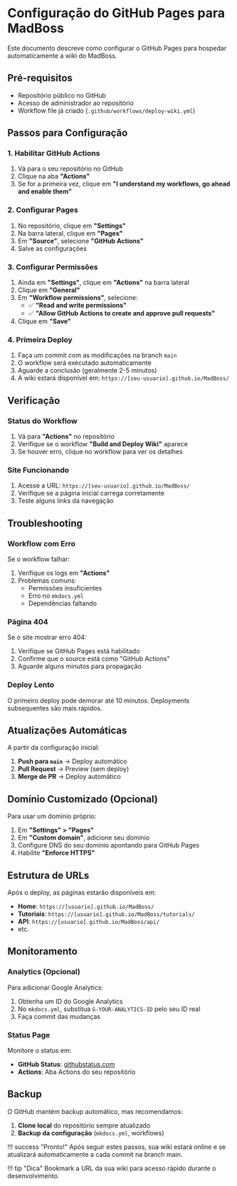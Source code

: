 # Configuração do GitHub Pages para MadBoss

Este documento descreve como configurar o GitHub Pages para hospedar automaticamente a wiki do MadBoss.

## Pré-requisitos

- Repositório público no GitHub
- Acesso de administrador ao repositório
- Workflow file já criado (`.github/workflows/deploy-wiki.yml`)

## Passos para Configuração

### 1. Habilitar GitHub Actions

1. Vá para o seu repositório no GitHub
2. Clique na aba **"Actions"**
3. Se for a primeira vez, clique em **"I understand my workflows, go ahead and enable them"**

### 2. Configurar Pages

1. No repositório, clique em **"Settings"**
2. Na barra lateral, clique em **"Pages"**
3. Em **"Source"**, selecione **"GitHub Actions"**
4. Salve as configurações

### 3. Configurar Permissões

1. Ainda em **"Settings"**, clique em **"Actions"** na barra lateral
2. Clique em **"General"**
3. Em **"Workflow permissions"**, selecione:
   - ✅ **"Read and write permissions"**
   - ✅ **"Allow GitHub Actions to create and approve pull requests"**
4. Clique em **"Save"**

### 4. Primeira Deploy

1. Faça um commit com as modificações na branch `main`
2. O workflow será executado automaticamente
3. Aguarde a conclusão (geralmente 2-5 minutos)
4. A wiki estará disponível em: `https://[seu-usuario].github.io/MadBoss/`

## Verificação

### Status do Workflow

1. Vá para **"Actions"** no repositório
2. Verifique se o workflow **"Build and Deploy Wiki"** aparece
3. Se houver erro, clique no workflow para ver os detalhes

### Site Funcionando

1. Acesse a URL: `https://[seu-usuario].github.io/MadBoss/`
2. Verifique se a página inicial carrega corretamente
3. Teste alguns links da navegação

## Troubleshooting

### Workflow com Erro

Se o workflow falhar:

1. Verifique os logs em **"Actions"**
2. Problemas comuns:
   - Permissões insuficientes
   - Erro no `mkdocs.yml`
   - Dependências faltando

### Página 404

Se o site mostrar erro 404:

1. Verifique se GitHub Pages está habilitado
2. Confirme que o source está como "GitHub Actions"
3. Aguarde alguns minutos para propagação

### Deploy Lento

O primeiro deploy pode demorar até 10 minutos. Deployments subsequentes são mais rápidos.

## Atualizações Automáticas

A partir da configuração inicial:

1. **Push para `main`** → Deploy automático
2. **Pull Request** → Preview (sem deploy)
3. **Merge de PR** → Deploy automático

## Domínio Customizado (Opcional)

Para usar um domínio próprio:

1. Em **"Settings" > "Pages"**
2. Em **"Custom domain"**, adicione seu domínio
3. Configure DNS do seu domínio apontando para GitHub Pages
4. Habilite **"Enforce HTTPS"**

## Estrutura de URLs

Após o deploy, as páginas estarão disponíveis em:

- **Home**: `https://[usuario].github.io/MadBoss/`
- **Tutoriais**: `https://[usuario].github.io/MadBoss/tutorials/`
- **API**: `https://[usuario].github.io/MadBoss/api/`
- etc.

## Monitoramento

### Analytics (Opcional)

Para adicionar Google Analytics:

1. Obtenha um ID do Google Analytics
2. No `mkdocs.yml`, substitua `G-YOUR-ANALYTICS-ID` pelo seu ID real
3. Faça commit das mudanças

### Status Page

Monitore o status em:
- **GitHub Status**: [githubstatus.com](https://www.githubstatus.com/)
- **Actions**: Aba Actions do seu repositório

## Backup

O GitHub mantém backup automático, mas recomendamos:

1. **Clone local** do repositório sempre atualizado
2. **Backup da configuração** (`mkdocs.yml`, workflows)

!!! success "Pronto!"
    Após seguir estes passos, sua wiki estará online e se atualizará automaticamente a cada commit na branch main.

!!! tip "Dica"
    Bookmark a URL da sua wiki para acesso rápido durante o desenvolvimento.
